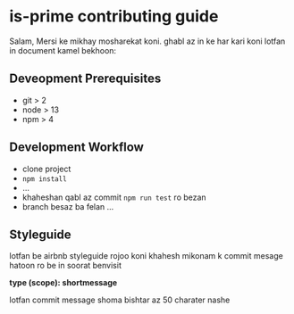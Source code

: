 # is-prime contributing guide
Salam, Mersi ke mikhay mosharekat koni. ghabl az in ke har kari koni lotfan in document kamel bekhoon:

## Deveopment Prerequisites

* git > 2
* node > 13
* npm > 4

## Development Workflow

* clone project
* `npm install`
* ...
* khaheshan qabl az commit `npm run test` ro bezan
* branch besaz ba felan ...

## Styleguide
lotfan be airbnb styleguide rojoo koni
khahesh mikonam k commit mesage hatoon ro be in soorat benvisit

__type (scope): shortmessage__

lotfan commit message shoma bishtar az 50 charater nashe
